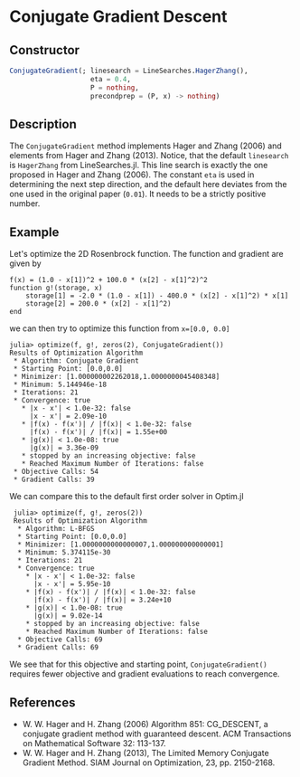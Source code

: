# Conjugate Gradient Descent
## Constructor
```julia
ConjugateGradient(; linesearch = LineSearches.HagerZhang(),
                    eta = 0.4,
                    P = nothing,
                    precondprep = (P, x) -> nothing)
```

## Description
The `ConjugateGradient` method implements Hager and Zhang (2006) and elements from
Hager and Zhang (2013). Notice, that the default `linesearch` is `HagerZhang` from
LineSearches.jl. This line search is exactly the one proposed in Hager and Zhang (2006).
The constant ``eta`` is used in determining the next step direction, and the default
here deviates from the one used in the original paper (``0.01``). It needs to be
a strictly positive number.

## Example
Let's optimize the 2D Rosenbrock function. The function and gradient are given by
```
f(x) = (1.0 - x[1])^2 + 100.0 * (x[2] - x[1]^2)^2
function g!(storage, x)
    storage[1] = -2.0 * (1.0 - x[1]) - 400.0 * (x[2] - x[1]^2) * x[1]
    storage[2] = 200.0 * (x[2] - x[1]^2)
end
```
we can then try to optimize this function from `x=[0.0, 0.0]`
```
julia> optimize(f, g!, zeros(2), ConjugateGradient())
Results of Optimization Algorithm
 * Algorithm: Conjugate Gradient
 * Starting Point: [0.0,0.0]
 * Minimizer: [1.000000002262018,1.0000000045408348]
 * Minimum: 5.144946e-18
 * Iterations: 21
 * Convergence: true
   * |x - x'| < 1.0e-32: false
     |x - x'| = 2.09e-10
   * |f(x) - f(x')| / |f(x)| < 1.0e-32: false
     |f(x) - f(x')| / |f(x)| = 1.55e+00
   * |g(x)| < 1.0e-08: true
     |g(x)| = 3.36e-09
   * stopped by an increasing objective: false
   * Reached Maximum Number of Iterations: false
 * Objective Calls: 54
 * Gradient Calls: 39
```
We can compare this to the default first order solver in Optim.jl
```
 julia> optimize(f, g!, zeros(2))
 Results of Optimization Algorithm
  * Algorithm: L-BFGS
  * Starting Point: [0.0,0.0]
  * Minimizer: [1.0000000000000007,1.000000000000001]
  * Minimum: 5.374115e-30
  * Iterations: 21
  * Convergence: true
    * |x - x'| < 1.0e-32: false
      |x - x'| = 5.95e-10
    * |f(x) - f(x')| / |f(x)| < 1.0e-32: false
      |f(x) - f(x')| / |f(x)| = 3.24e+10
    * |g(x)| < 1.0e-08: true
      |g(x)| = 9.02e-14
    * stopped by an increasing objective: false
    * Reached Maximum Number of Iterations: false
  * Objective Calls: 69
  * Gradient Calls: 69

```
We see that for this objective and starting point, `ConjugateGradient()` requires
fewer objective and gradient evaluations to reach convergence.
 
## References
- W. W. Hager and H. Zhang (2006) Algorithm 851: CG_DESCENT, a conjugate gradient method with guaranteed descent. ACM Transactions on Mathematical Software 32: 113-137.
- W. W. Hager and H. Zhang (2013), The Limited Memory Conjugate Gradient Method. SIAM Journal on Optimization, 23, pp. 2150-2168.
